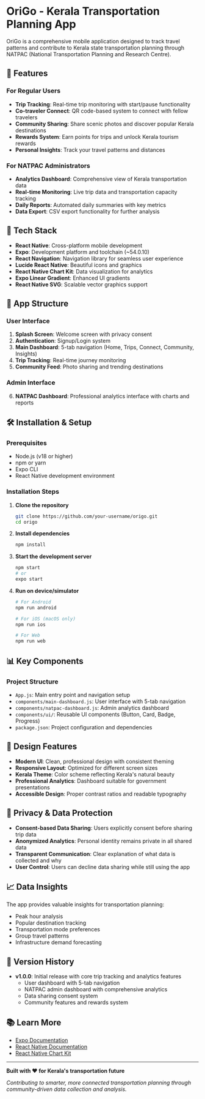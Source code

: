 # OriGo - Kerala Transportation Planning App

OriGo is a comprehensive mobile application designed to track travel patterns and contribute to Kerala state transportation planning through NATPAC (National Transportation Planning and Research Centre).

## 🌟 Features

### For Regular Users
- **Trip Tracking**: Real-time trip monitoring with start/pause functionality
- **Co-traveler Connect**: QR code-based system to connect with fellow travelers
- **Community Sharing**: Share scenic photos and discover popular Kerala destinations
- **Rewards System**: Earn points for trips and unlock Kerala tourism rewards
- **Personal Insights**: Track your travel patterns and distances

### For NATPAC Administrators
- **Analytics Dashboard**: Comprehensive view of Kerala transportation data
- **Real-time Monitoring**: Live trip data and transportation capacity tracking
- **Daily Reports**: Automated daily summaries with key metrics
- **Data Export**: CSV export functionality for further analysis

## 🚀 Tech Stack

- **React Native**: Cross-platform mobile development
- **Expo**: Development platform and toolchain (~54.0.10)
- **React Navigation**: Navigation library for seamless user experience
- **Lucide React Native**: Beautiful icons and graphics
- **React Native Chart Kit**: Data visualization for analytics
- **Expo Linear Gradient**: Enhanced UI gradients
- **React Native SVG**: Scalable vector graphics support

## 📱 App Structure

### User Interface
1. **Splash Screen**: Welcome screen with privacy consent
2. **Authentication**: Signup/Login system
3. **Main Dashboard**: 5-tab navigation (Home, Trips, Connect, Community, Insights)
4. **Trip Tracking**: Real-time journey monitoring
5. **Community Feed**: Photo sharing and trending destinations

### Admin Interface
6. **NATPAC Dashboard**: Professional analytics interface with charts and reports

## 🛠️ Installation & Setup

### Prerequisites
- Node.js (v18 or higher)
- npm or yarn
- Expo CLI
- React Native development environment

### Installation Steps

1. **Clone the repository**
   ```bash
   git clone https://github.com/your-username/origo.git
   cd origo
   ```

2. **Install dependencies**
   ```sh
   npm install
   ```

3. **Start the development server**
   ```sh
   npm start
   # or
   expo start
   ```

4. **Run on device/simulator**
   ```sh
   # For Android
   npm run android
   
   # For iOS (macOS only)
   npm run ios
   
   # For Web
   npm run web
   ```

## 📊 Key Components

### Project Structure
- `App.js`: Main entry point and navigation setup
- `components/main-dashboard.js`: User interface with 5-tab navigation
- `components/natpac-dashboard.js`: Admin analytics dashboard
- `components/ui/`: Reusable UI components (Button, Card, Badge, Progress)
- `package.json`: Project configuration and dependencies

## 🎨 Design Features

- **Modern UI**: Clean, professional design with consistent theming
- **Responsive Layout**: Optimized for different screen sizes
- **Kerala Theme**: Color scheme reflecting Kerala's natural beauty
- **Professional Analytics**: Dashboard suitable for government presentations
- **Accessible Design**: Proper contrast ratios and readable typography

## 🔐 Privacy & Data Protection

- **Consent-based Data Sharing**: Users explicitly consent before sharing trip data
- **Anonymized Analytics**: Personal identity remains private in all shared data
- **Transparent Communication**: Clear explanation of what data is collected and why
- **User Control**: Users can decline data sharing while still using the app


## 📈 Data Insights

The app provides valuable insights for transportation planning:
- Peak hour analysis
- Popular destination tracking
- Transportation mode preferences
- Group travel patterns
- Infrastructure demand forecasting

## 🔄 Version History

- **v1.0.0**: Initial release with core trip tracking and analytics features
  - User dashboard with 5-tab navigation
  - NATPAC admin dashboard with comprehensive analytics
  - Data sharing consent system
  - Community features and rewards system

## 📚 Learn More

- [Expo Documentation](https://docs.expo.dev/)
- [React Native Documentation](https://reactnative.dev/)
- [React Native Chart Kit](https://github.com/indiespirit/react-native-chart-kit)

---

**Built with ❤️ for Kerala's transportation future**

*Contributing to smarter, more connected transportation planning through community-driven data collection and analysis.*
